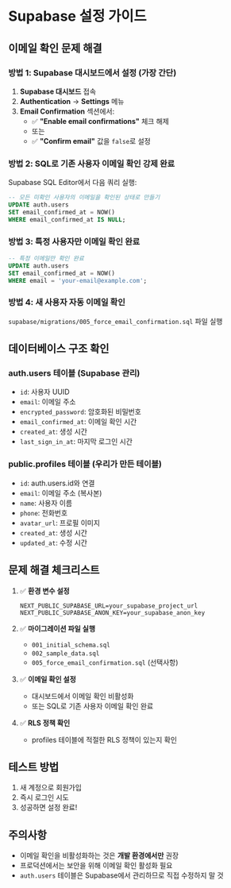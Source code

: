 # Supabase 설정 가이드

## 이메일 확인 문제 해결

### 방법 1: Supabase 대시보드에서 설정 (가장 간단)

1. **Supabase 대시보드** 접속
2. **Authentication** → **Settings** 메뉴
3. **Email Confirmation** 섹션에서:
   - ✅ **"Enable email confirmations"** 체크 해제
   - 또는
   - ✅ **"Confirm email"** 값을 `false`로 설정

### 방법 2: SQL로 기존 사용자 이메일 확인 강제 완료

Supabase SQL Editor에서 다음 쿼리 실행:

```sql
-- 모든 미확인 사용자의 이메일을 확인된 상태로 만들기
UPDATE auth.users 
SET email_confirmed_at = NOW()
WHERE email_confirmed_at IS NULL;
```

### 방법 3: 특정 사용자만 이메일 확인 완료

```sql
-- 특정 이메일만 확인 완료
UPDATE auth.users 
SET email_confirmed_at = NOW()
WHERE email = 'your-email@example.com';
```

### 방법 4: 새 사용자 자동 이메일 확인

`supabase/migrations/005_force_email_confirmation.sql` 파일 실행

## 데이터베이스 구조 확인

### auth.users 테이블 (Supabase 관리)
- `id`: 사용자 UUID
- `email`: 이메일 주소
- `encrypted_password`: 암호화된 비밀번호
- `email_confirmed_at`: 이메일 확인 시간
- `created_at`: 생성 시간
- `last_sign_in_at`: 마지막 로그인 시간

### public.profiles 테이블 (우리가 만든 테이블)
- `id`: auth.users.id와 연결
- `email`: 이메일 주소 (복사본)
- `name`: 사용자 이름
- `phone`: 전화번호
- `avatar_url`: 프로필 이미지
- `created_at`: 생성 시간
- `updated_at`: 수정 시간

## 문제 해결 체크리스트

1. ✅ **환경 변수 설정**
   ```env
   NEXT_PUBLIC_SUPABASE_URL=your_supabase_project_url
   NEXT_PUBLIC_SUPABASE_ANON_KEY=your_supabase_anon_key
   ```

2. ✅ **마이그레이션 파일 실행**
   - `001_initial_schema.sql`
   - `002_sample_data.sql`
   - `005_force_email_confirmation.sql` (선택사항)

3. ✅ **이메일 확인 설정**
   - 대시보드에서 이메일 확인 비활성화
   - 또는 SQL로 기존 사용자 이메일 확인 완료

4. ✅ **RLS 정책 확인**
   - profiles 테이블에 적절한 RLS 정책이 있는지 확인

## 테스트 방법

1. 새 계정으로 회원가입
2. 즉시 로그인 시도
3. 성공하면 설정 완료!

## 주의사항

- 이메일 확인을 비활성화하는 것은 **개발 환경에서만** 권장
- 프로덕션에서는 보안을 위해 이메일 확인 활성화 필요
- `auth.users` 테이블은 Supabase에서 관리하므로 직접 수정하지 말 것

